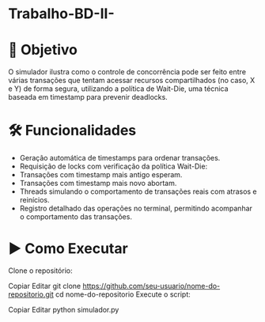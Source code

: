 # Trabalho-BD-II-

# 📌 Objetivo
 O simulador ilustra como o controle de concorrência pode ser feito entre várias transações que tentam acessar recursos compartilhados (no caso, X e Y) de forma segura, utilizando a política de Wait-Die, uma técnica baseada em timestamp para prevenir deadlocks.

# 🛠️ Funcionalidades
- Geração automática de timestamps para ordenar transações.
- Requisição de locks com verificação da política Wait-Die:
- Transações com timestamp mais antigo esperam.
- Transações com timestamp mais novo abortam.
- Threads simulando o comportamento de transações reais com atrasos e reinícios.
- Registro detalhado das operações no terminal, permitindo acompanhar o comportamento das transações.

# ▶️ Como Executar
Clone o repositório:

Copiar
Editar
git clone https://github.com/seu-usuario/nome-do-repositorio.git
cd nome-do-repositorio
Execute o script:

Copiar
Editar
python simulador.py
